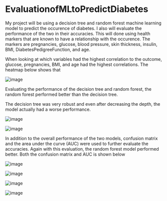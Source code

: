 # EvaluationofMLtoPredictDiabetes

My project will be using a decision tree and random forest machine learning model to predict the occurence of diabetes. I also will evaluate the performance of the two in their accuracies. This will done using health markers that are known to have a relationship with the occurence. The markers are pregnancies, glucose, blood pressure, skin thickness, insulin, BMI, DiabetesPedigreeFunction, and age. 

When looking at which variables had the highest correlation to the outcome, glucose, pregnancies, BMI, and age had the highest correlations. The heatmap below shows that 

![image](https://github.com/fathiajeylani/EvaluationofMLtoPredictDiabetes/assets/99691983/b831bd7a-5dc3-48aa-8783-63fa0eae6602)

Evaluating the performance of the decision tree and random forest, the random forest performed better than the decision tree. 

The decision tree was very robust and even after decreasing the depth, the model actually had a worse performance.

![image](https://github.com/fathiajeylani/EvaluationofMLtoPredictDiabetes/assets/99691983/07e8a493-e407-4085-bd03-e754e881016d)

![image](https://github.com/fathiajeylani/EvaluationofMLtoPredictDiabetes/assets/99691983/bc4eb03b-6993-4db7-ae04-a6b8595b0918)


In addition to the overall performance of the two models, confusion matrix and the area under the curve (AUC) were used to further evaluate the accuracies. Again with this evaluation, the random forest model performed better. Both the confusion matrix and AUC is shown below 

![image](https://github.com/fathiajeylani/EvaluationofMLtoPredictDiabetes/assets/99691983/f3ce184f-e365-498b-bdfa-89e9e8289989)

![image](https://github.com/fathiajeylani/EvaluationofMLtoPredictDiabetes/assets/99691983/6b09eccd-9359-4fb2-a330-b278bd8abf39)


![image](https://github.com/fathiajeylani/EvaluationofMLtoPredictDiabetes/assets/99691983/94f041ee-7f4d-49d3-a6a0-75a0f8e85a20)

![image](https://github.com/fathiajeylani/EvaluationofMLtoPredictDiabetes/assets/99691983/cc9dbe2f-175d-4bc0-93eb-a6540e730666)

